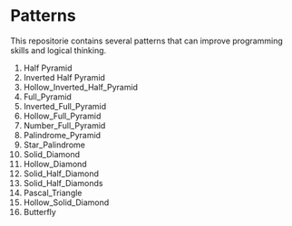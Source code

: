 # Patterns
This repositorie contains several patterns that can improve programming skills and logical thinking.
1) Half Pyramid
2) Inverted Half Pyramid
3) Hollow_Inverted_Half_Pyramid
4) Full_Pyramid
5) Inverted_Full_Pyramid
6) Hollow_Full_Pyramid
7) Number_Full_Pyramid
8) Palindrome_Pyramid
9) Star_Palindrome
10) Solid_Diamond
11) Hollow_Diamond
12) Solid_Half_Diamond
13) Solid_Half_Diamonds
14) Pascal_Triangle
15) Hollow_Solid_Diamond
16) Butterfly
